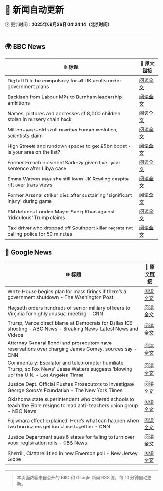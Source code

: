 # 🧠 新闻自动更新

🕒 更新时间：**2025年09月26日 04:24:14（北京时间）**

---

## 🌍 BBC News

| 🌐 标题 | 🔗 原文链接 |
|--------|-------------|
| Digital ID to be compulsory for all UK adults under government plans | [阅读全文](https://www.bbc.com/news/articles/c4g54g6vgpdo?at_medium=RSS&at_campaign=rss) |
| Backlash from Labour MPs to Burnham leadership ambitions | [阅读全文](https://www.bbc.com/news/articles/c70190e0p6yo?at_medium=RSS&at_campaign=rss) |
| Names, pictures and addresses of 8,000 children stolen in nursery chain hack | [阅读全文](https://www.bbc.com/news/articles/c62ldyvpwv9o?at_medium=RSS&at_campaign=rss) |
| Million-year-old skull rewrites human evolution, scientists claim | [阅读全文](https://www.bbc.com/news/articles/cdx01ve5151o?at_medium=RSS&at_campaign=rss) |
| High Streets and rundown spaces to get £5bn boost - is your area on the list? | [阅读全文](https://www.bbc.com/news/articles/c1mx8vr2gr1o?at_medium=RSS&at_campaign=rss) |
| Former French president Sarkozy given five-year sentence after Libya case | [阅读全文](https://www.bbc.com/news/articles/cp98kepmj9lo?at_medium=RSS&at_campaign=rss) |
| Emma Watson says she still loves JK Rowling despite rift over trans views | [阅读全文](https://www.bbc.com/news/articles/c4gvp18xe17o?at_medium=RSS&at_campaign=rss) |
| Former Arsenal striker dies after sustaining 'significant injury' during game | [阅读全文](https://www.bbc.com/news/articles/cq5jye4v64no?at_medium=RSS&at_campaign=rss) |
| PM defends London Mayor Sadiq Khan against 'ridiculous' Trump claims | [阅读全文](https://www.bbc.com/news/articles/c147vd511djo?at_medium=RSS&at_campaign=rss) |
| Taxi driver who dropped off Southport killer regrets not calling police for 50 minutes | [阅读全文](https://www.bbc.com/news/articles/cpd96g46vzwo?at_medium=RSS&at_campaign=rss) |

## 📰 Google News

| 🌐 标题 | 🔗 原文链接 |
|--------|-------------|
| White House begins plan for mass firings if there’s a government shutdown - The Washington Post | [阅读全文](https://news.google.com/rss/articles/CBMikwFBVV95cUxOUGNjMWt6aWRtN0JaV0VmYlhJUzZHdWJfYjRqVkFPWDR1OXVwLTJYYUgzNjNSdnlNTFVtV19WVU5IZE9vMldIa1d4aVdRc0lHS2VmWm9UazVKR1N0Y1FNM0JiNmlwbmc5dVFocjVOR0w2LTVXOU9oWTVubmF6TmxldXEtclk0RFVWOGpMTW9aN0ZUMEU?oc=5) |
| Hegseth orders hundreds of senior military officers to Virginia for highly unusual meeting - CNN | [阅读全文](https://news.google.com/rss/articles/CBMifkFVX3lxTE1QcXRlOHFma24tOFZEZXU1RE9fZmRnYklLMHRWZ1RWcDNSb3A1RlNrMkQ4Y1BNM01WNVVuRnF5dXEtR1l0ZDY2b0pWVHhSRzN6SjVUMFR3SFhLWEJGZFVBeHFMTTBxcFF4akxyOWN4M19KUWVPaDNLQ2Z4V2trdw?oc=5) |
| Trump, Vance direct blame at Democrats for Dallas ICE shooting - ABC News - Breaking News, Latest News and Videos | [阅读全文](https://news.google.com/rss/articles/CBMiqAFBVV95cUxPakVRS1NpeUNBS005dGR5ellNNlZzRlcybFA0cm5Ha2VYWlRYQmdkdUJ0N1F6dVBVb2drd1c2UUh5NDdRY05mWl9nbEVkOVFtcmZWd3ZKY2ZiclpKNmJPYWlmMlZGaUFObXVuSXlaLTRyZ2R2VEE4bEJYcVlkd3JIbnpSLVNvRDlXcll2dmNnZEFhTXpnNk9CUU1LNkVBZllYVU1uMTJSUUbSAa4BQVVfeXFMTzFOa0trMW9SeTlZY0hDVC1vdWlEeUdLRENJVlViMk5CVHdjdlEyVzAtYXNFNUtqNDhCdVozc1J4azV1aFVZMW5mRWhWRXVMdFV0c0V6WG5xYlIwRWRMdFptbV9nd2N3bnkyQXhYMWZWMmpLa1gtc20yV0gzR0RlbVltWldZVmNGM0dWdmVMaXdfQ3hBTkxBVVZSaU1UVXpEemczUTFHQVd4V0lvSU5B?oc=5) |
| Attorney General Bondi and prosecutors have reservations over charging James Comey, sources say - CNN | [阅读全文](https://news.google.com/rss/articles/CBMioAFBVV95cUxPb3J4UGNpMVJHbDN6M2d1bldfb05ySGpsNDRFdG9IaU9zek8zNjhaYXQ0UGswTGp0STJVWXppRmo1bWlQZUF1S2VuNlBOTnBFM0t0NzAtUXZtamlwZkFCcFNvZnBIY2tlZTAzV0szeTNnVHBINnRaS2NXb196Tmd1RVFHNzRTSC12TF9ocWxQV3BKQ2xFUk9EbDh5eWs3c2hy?oc=5) |
| Commentary: Escalator and teleprompter humiliate Trump, so Fox News' Jesse Watters suggests 'blowing up' the U.N. - Los Angeles Times | [阅读全文](https://news.google.com/rss/articles/CBMinAFBVV95cUxQX0FSam1vTWFvM0o2Vk9rZDFhMXFMeEo1bTR0RWtVeGhLUDdVemV1bzNHMFNNbXMwa1c5YVVvTEh1WHJ3blM0T3NKUUljOFJ5MlpDejhoTnctWnRROWNnZlZ1bVRrdThQMFpLZ2dkNVFZUUotT2xVc2ZCRDREcC1Cd1BldlFJVDFVT0V6NDg2T1E3blFVZXdSREE3Y3k?oc=5) |
| Justice Dept. Official Pushes Prosecutors to Investigate George Soros’s Foundation - The New York Times | [阅读全文](https://news.google.com/rss/articles/CBMikwFBVV95cUxQSFpFWThKY0RkUUF3bDQ4LUtVN3Z4Q0pSSUd0WWFhWkh2Yml1UElBVlNhZThLN2pMXzNtTkhZcnhveF8zdEYyLUhBdXdZclhrbkdjSTBMeVpJLXVac2VsdmU2Y0pfeE9Vak9JNno3ZU5XV1ltZm14Tk5qbmdUeHpDZ3BVLWdQanRRbmNXTmZnTjVXOFk?oc=5) |
| Oklahoma state superintendent who ordered schools to teach the Bible resigns to lead anti-teachers union group - NBC News | [阅读全文](https://news.google.com/rss/articles/CBMixwFBVV95cUxNWkx2TzByWG8ya3BhclJPM1hBOWVLV2RjaEhmN0dhQW1wb1ZKSnJOOUM5SHJRWXFoSTBBdVJ4N0ZlWEpMZHR2Tkt4RWFpYW9FMFNHZzlCMGo1ZFFQMzhqWkE0Z3MtZ3lOdXRQSE5Qdml0dTZWaFczS0R2R0s2aVJXUUNpdmxZMk1aa2JtTlZwX1VvMGhselVKQ0ZkaGp5U2cyb0lzR1M4SkZhOFF1M1JGM000RjF0QnBiR3hDSkhfSWEydjJ4SVVZ0gFWQVVfeXFMUGItUWtaVEEzVU9UTGlZczNDckRQQWxKal9pZ3k2eVczV01jWUVBQnBNYVc0d0YySWdPUHFKOEZzQkkwaGtTa2MyWWhGZ3NHVlRsZzE0Unc?oc=5) |
| Fujiwhara effect explained: Here’s what can happen when two hurricanes get too close together - CNN | [阅读全文](https://news.google.com/rss/articles/CBMigwFBVV95cUxQdmtBNk1MQjFBNmVVZzVBZ0tRdHZFV1dZTUFSWUtRUUc4S20ydmcxZHV2MmNnRVFzVTRWUWhsZzhkbVNxRWgxNmx2bnVsU1phV2p4Q1BpQ0NlUTBSUnJsdHhUM0FRMHc1aDVqVE1Tem1Wd1ZYa0REZURrTzRXZEdPVUQ3SQ?oc=5) |
| Justice Department sues 6 states for failing to turn over voter registration rolls - CBS News | [阅读全文](https://news.google.com/rss/articles/CBMijAFBVV95cUxNbHhuMEZhU1Ewc2JEYlo5RzBaT2hxNWFDd0xhTUFnVFFTbmlkMms2ZXEtX1NFTldTMFNqRFhJekpUWVBES0JkNU8teTZoNmQ5aGtLVkVTeENvSzlpQTVBNzlfYko5NFRQOVg0azg0WmtXcjJ6cWI3b1B5dXJLcW5EM1Z2RWYwR2FCWnF0N9IBkgFBVV95cUxPaVFxRU9WYTF1aWhVZGt0OW5HRmJuQjEzMjVxMFB2ZUhybTNoSzh1cjg4aXZpMlM5WUU3SnRDWW5IX05EOHg1TUIxN0VvdlNzZFkzc2JtS3N3cF9OTDVTRlZOeUtORVU1dDlkVDVaTXk5MU0wTm5Ub0RBdFV1RHI4RE16MnQzSjlwN2NHcFpwZ1llZw?oc=5) |
| Sherrill, Ciattarelli tied in new Emerson poll - New Jersey Globe | [阅读全文](https://news.google.com/rss/articles/CBMiigFBVV95cUxOMU5sX19Jb0pyQk14QXd0bWlTRTA1cHBzYVZaS1BpRW01NUdyZ3VTWnRtQm90UG5OZm91ZHlHX3o2QmlpekhPMDBMZ0VFeEh4RHduYS1KbmpBR1ZVN01sb1RCY2pNODZsTzM4cU8tdWZXaURFTmR1UlJSa09LWXRsdHktN2gxRGpFaUE?oc=5) |

---
> 本页面内容来自公开的 BBC 和 Google 新闻 RSS 源，每 10 分钟自动更新。